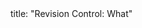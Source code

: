 <frontmatter>
title: "Revision Control: What"
</frontmatter>

<include src="unit-inPage-asFlat.md" boilerplate />
